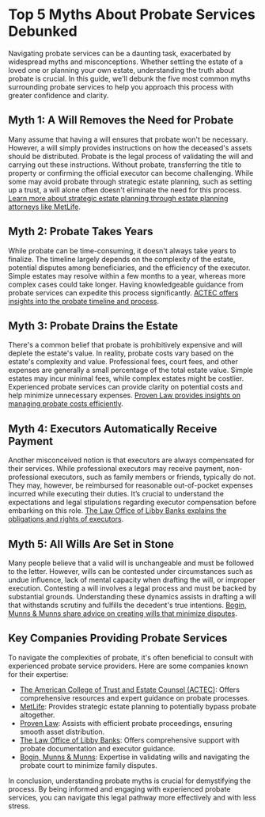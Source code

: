 # Top 5 Myths About Probate Services Debunked

Navigating probate services can be a daunting task, exacerbated by widespread myths and misconceptions. Whether settling the estate of a loved one or planning your own estate, understanding the truth about probate is crucial. In this guide, we'll debunk the five most common myths surrounding probate services to help you approach this process with greater confidence and clarity.

## Myth 1: A Will Removes the Need for Probate

Many assume that having a will ensures that probate won't be necessary. However, a will simply provides instructions on how the deceased's assets should be distributed. Probate is the legal process of validating the will and carrying out these instructions. Without probate, transferring the title to property or confirming the official executor can become challenging. While some may avoid probate through strategic estate planning, such as setting up a trust, a will alone often doesn't eliminate the need for this process. [Learn more about strategic estate planning through estate planning attorneys like MetLife](/dir/metlife).

## Myth 2: Probate Takes Years

While probate can be time-consuming, it doesn't always take years to finalize. The timeline largely depends on the complexity of the estate, potential disputes among beneficiaries, and the efficiency of the executor. Simple estates may resolve within a few months to a year, whereas more complex cases could take longer. Having knowledgeable guidance from probate services can expedite this process significantly. [ACTEC offers insights into the probate timeline and process](/dir/the_american_college_of_trust_and_estate_counsel).

## Myth 3: Probate Drains the Estate

There's a common belief that probate is prohibitively expensive and will deplete the estate's value. In reality, probate costs vary based on the estate's complexity and value. Professional fees, court fees, and other expenses are generally a small percentage of the total estate value. Simple estates may incur minimal fees, while complex estates might be costlier. Experienced probate services can provide clarity on potential costs and help minimize unnecessary expenses. [Proven Law provides insights on managing probate costs efficiently](/dir/proven_law).

## Myth 4: Executors Automatically Receive Payment

Another misconceived notion is that executors are always compensated for their services. While professional executors may receive payment, non-professional executors, such as family members or friends, typically do not. They may, however, be reimbursed for reasonable out-of-pocket expenses incurred while executing their duties. It’s crucial to understand the expectations and legal stipulations regarding executor compensation before embarking on this role. [The Law Office of Libby Banks explains the obligations and rights of executors](/dir/the_law_office_of_libby_banks).

## Myth 5: All Wills Are Set in Stone

Many people believe that a valid will is unchangeable and must be followed to the letter. However, wills can be contested under circumstances such as undue influence, lack of mental capacity when drafting the will, or improper execution. Contesting a will involves a legal process and must be backed by substantial grounds. Understanding these dynamics assists in drafting a will that withstands scrutiny and fulfills the decedent's true intentions. [Bogin, Munns & Munns share advice on creating wills that minimize disputes](/dir/bogin_munns__munns).

## Key Companies Providing Probate Services

To navigate the complexities of probate, it's often beneficial to consult with experienced probate service providers. Here are some companies known for their expertise:

- [The American College of Trust and Estate Counsel (ACTEC)](/dir/the_american_college_of_trust_and_estate_counsel): Offers comprehensive resources and expert guidance on probate processes.
- [MetLife](/dir/metlife): Provides strategic estate planning to potentially bypass probate altogether.
- [Proven Law](/dir/proven_law): Assists with efficient probate proceedings, ensuring smooth asset distribution.
- [The Law Office of Libby Banks](/dir/the_law_office_of_libby_banks): Offers comprehensive support with probate documentation and executor guidance.
- [Bogin, Munns & Munns](/dir/bogin_munns__munns): Expertise in validating wills and navigating the probate court to minimize family disputes.

In conclusion, understanding probate myths is crucial for demystifying the process. By being informed and engaging with experienced probate services, you can navigate this legal pathway more effectively and with less stress.